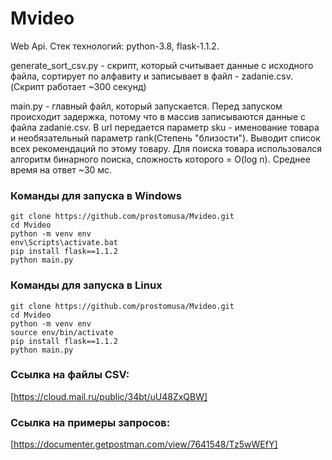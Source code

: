 # Mvideo
Web Api. Стек технологий: python-3.8, flask-1.1.2.

generate_sort_csv.py - скрипт, который считывает данные с исходного файла, сортирует по алфавиту и записывает в файл - zadanie.csv.(Скрипт работает ~300 секунд)

main.py - главный файл, который запускается. Перед запуском происходит задержка, потому что в массив записываются данные с файла zadanie.csv.
В url передается параметр sku - именование товара и необязательный параметр rank(Степень "близости"). Выводит список всех рекомендаций по этому товару.
Для поиска товара использовался алгоритм бинарного поиска, сложность которого = O(log n). Среднее время на ответ ~30 мс.

### Команды для запуска в Windows

```
git clone https://github.com/prostomusa/Mvideo.git
cd Mvideo
python -m venv env
env\Scripts\activate.bat
pip install flask==1.1.2
python main.py
```

### Команды для запуска в Linux

```
git clone https://github.com/prostomusa/Mvideo.git
cd Mvideo
python -m venv env
source env/bin/activate
pip install flask==1.1.2
python main.py
```

### Ссылка на файлы CSV:
[https://cloud.mail.ru/public/34bt/uU48ZxQBW]

### Ссылка на примеры запросов:
[https://documenter.getpostman.com/view/7641548/Tz5wWEfY]
